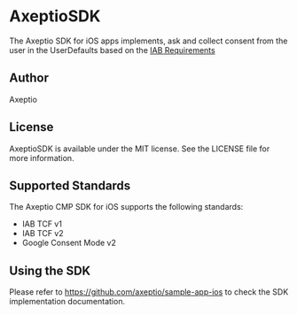 # AxeptioSDK

The Axeptio SDK for iOS apps implements, ask and collect consent from the user in the UserDefaults based on the [IAB Requirements](https://github.com/InteractiveAdvertisingBureau/GDPR-Transparency-and-Consent-Framework/blob/master/TCFv2/IAB%20Tech%20Lab%20-%20CMP%20API%20v2.md#in-app-details)

## Author
Axeptio

## License
AxeptioSDK is available under the MIT license. See the LICENSE file for more information.

## Supported Standards
The Axeptio CMP SDK for iOS supports the following standards: 
* IAB TCF v1
* IAB TCF v2
* Google Consent Mode v2

## Using the SDK

Please refer to https://github.com/axeptio/sample-app-ios to check the SDK implementation documentation.